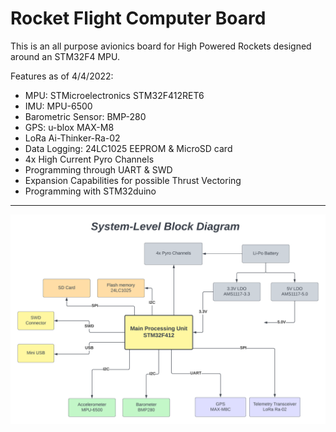 # Rocket Flight Computer Board
This is an all purpose avionics board for High Powered Rockets designed around an STM32F4 MPU.


Features as of 4/4/2022:
- MPU: STMicroelectronics STM32F412RET6
- IMU: MPU-6500
- Barometric Sensor: BMP-280
- GPS: u-blox MAX-M8
- LoRa Ai-Thinker-Ra-02
- Data Logging: 24LC1025 EEPROM & MicroSD card
- 4x High Current Pyro Channels
- Programming through UART & SWD
- Expansion Capabilities for possible Thrust Vectoring 
- Programming with STM32duino

---
![Block Diagram](https://raw.githubusercontent.com/Tsiompanis/Rocket-Flight-Computer/0bb9ca228c185537a7f4a4a448e8248d05b98389/Block%20Diagram.png?token=GHSAT0AAAAAABS44GIO7HJLRQ33ZX6YMP6IYS5QCBQ)
